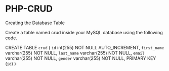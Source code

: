 # PHP-CRUD

Creating the Database Table

Create a table named crud inside your MySQL database using the following code.

CREATE TABLE `crud` (
  `id` int(255) NOT NULL AUTO_INCREMENT,
  `first_name` varchar(255) NOT NULL,
  `last_name` varchar(255) NOT NULL,
  `email` varchar(255) NOT NULL,
  `gender` varchar(255) NOT NULL,
  PRIMARY KEY (`id`)
)
